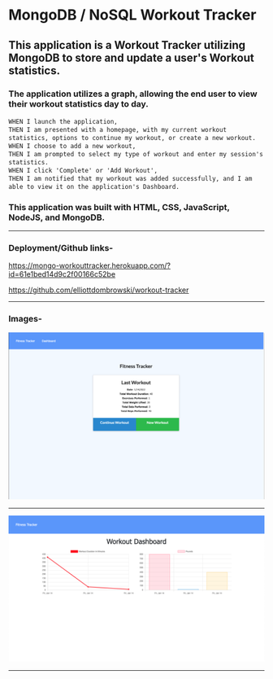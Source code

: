 # MongoDB / NoSQL Workout Tracker

## This application is a Workout Tracker utilizing MongoDB to store and update a user's Workout statistics.

### The application utilizes a graph, allowing the end user to view their workout statistics day to day.

```
WHEN I launch the application, 
THEN I am presented with a homepage, with my current workout statistics, options to continue my workout, or create a new workout.
WHEN I choose to add a new workout,
THEN I am prompted to select my type of workout and enter my session's statistics.
WHEN I click 'Complete' or 'Add Workout', 
THEN I am notified that my workout was added successfully, and I am able to view it on the application's Dashboard.
```

### This application was built with HTML, CSS, JavaScript, NodeJS, and MongoDB.

---

### Deployment/Github links-

https://mongo-workouttracker.herokuapp.com/?id=61e1bed14d9c2f00166c52be

https://github.com/elliottdombrowski/workout-tracker

---

### Images- 

![Screenshot](/assets/workout1.png)

---

![Screenshot](/assets/workout2.png)

---
